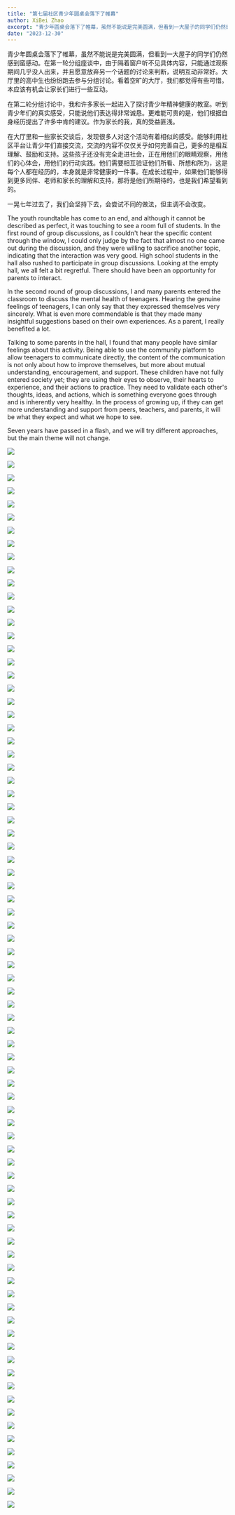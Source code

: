 ```yaml
---
title: "第七届社区青少年圆桌会落下了帷幕"
author: XiBei Zhao
excerpt: "青少年圆桌会落下了帷幕，虽然不能说是完美圆满，但看到一大屋子的同学们仍然感到蛮感动。能够利用社区平台让青少年们直接交流，交流的内容不仅仅关乎如何完善自己，更多的是相互理解、鼓励和支持。这些孩子还没有完全走进社会，正在用他们的眼睛观察，用他们的心体会，用他们的行动实践。他们需要相互验证他们的所思、所想和所为，这是每个人都在经历的，本身就是非常健康的一件事。在成长过程中，如果他们能够得到更多同伴、老师和家长的理解和支持，那将是他们所期待的，也是我们希望看到的。"
date: "2023-12-30"
---
```


青少年圆桌会落下了帷幕，虽然不能说是完美圆满，但看到一大屋子的同学们仍然感到蛮感动。在第一轮分组座谈中，由于隔着窗户听不见具体内容，只能通过观察期间几乎没人出来，并且愿意放弃另一个话题的讨论来判断，说明互动非常好。大厅里的高中生也纷纷跑去参与分组讨论。看着空旷的大厅，我们都觉得有些可惜。本应该有机会让家长们进行一些互动。

在第二轮分组讨论中，我和许多家长一起进入了探讨青少年精神健康的教室。听到青少年们的真实感受，只能说他们表达得非常诚恳。更难能可贵的是，他们根据自身经历提出了许多中肯的建议。作为家长的我，真的受益匪浅。

在大厅里和一些家长交谈后，发现很多人对这个活动有着相似的感受。能够利用社区平台让青少年们直接交流，交流的内容不仅仅关乎如何完善自己，更多的是相互理解、鼓励和支持。这些孩子还没有完全走进社会，正在用他们的眼睛观察，用他们的心体会，用他们的行动实践。他们需要相互验证他们所看、所想和所为，这是每个人都在经历的，本身就是非常健康的一件事。在成长过程中，如果他们能够得到更多同伴、老师和家长的理解和支持，那将是他们所期待的，也是我们希望看到的。

一晃七年过去了，我们会坚持下去，会尝试不同的做法，但主调不会改变。

The youth roundtable has come to an end, and although it cannot be described as perfect, it was touching to see a room full of students. In the first round of group discussions, as I couldn't hear the specific content through the window, I could only judge by the fact that almost no one came out during the discussion, and they were willing to sacrifice another topic, indicating that the interaction was very good. High school students in the hall also rushed to participate in group discussions. Looking at the empty hall, we all felt a bit regretful. There should have been an opportunity for parents to interact.

In the second round of group discussions, I and many parents entered the classroom to discuss the mental health of teenagers. Hearing the genuine feelings of teenagers, I can only say that they expressed themselves very sincerely. What is even more commendable is that they made many insightful suggestions based on their own experiences. As a parent, I really benefited a lot.

Talking to some parents in the hall, I found that many people have similar feelings about this activity. Being able to use the community platform to allow teenagers to communicate directly, the content of the communication is not only about how to improve themselves, but more about mutual understanding, encouragement, and support. These children have not fully entered society yet; they are using their eyes to observe, their hearts to experience, and their actions to practice. They need to validate each other's thoughts, ideas, and actions, which is something everyone goes through and is inherently very healthy. In the process of growing up, if they can get more understanding and support from peers, teachers, and parents, it will be what they expect and what we hope to see.

Seven years have passed in a flash, and we will try different approaches, but the main theme will not change.

![](https://res.cloudinary.com/dhngj18do/image/upload/f_auto,q_auto/v1/images/416067837_355864287078660_658544287823920342_n)

![](https://res.cloudinary.com/dhngj18do/image/upload/f_auto,q_auto/v1/images/416114845_355866433745112_3753016988307603319_n)

![](https://res.cloudinary.com/dhngj18do/image/upload/f_auto,q_auto/v1/images/415311968_356195023712253_1505780980981047134_n)

![](https://res.cloudinary.com/dhngj18do/image/upload/f_auto,q_auto/v1/images/416098514_355864240411998_2904045969291997783_n)

![](https://res.cloudinary.com/dhngj18do/image/upload/f_auto,q_auto/v1/images/416047154_355866587078430_6552902039216698960_n)

![](https://res.cloudinary.com/dhngj18do/image/upload/f_auto,q_auto/v1/images/416106112_355864813745274_5166403730565143105_n)

![](https://res.cloudinary.com/dhngj18do/image/upload/f_auto,q_auto/v1/images/416073081_355866250411797_8194753443449410856_n)

![](https://res.cloudinary.com/dhngj18do/image/upload/f_auto,q_auto/v1/images/416099881_355864927078596_4728450995973165350_n)

![](https://res.cloudinary.com/dhngj18do/image/upload/f_auto,q_auto/v1/images/416037849_355864377078651_7474442683953694636_n)

![](https://res.cloudinary.com/dhngj18do/image/upload/f_auto,q_auto/v1/images/416061281_355863753745380_5621575980758898635_n)

![](https://res.cloudinary.com/dhngj18do/image/upload/f_auto,q_auto/v1/images/416022367_355863790412043_3704459298517095597_n)

![](https://res.cloudinary.com/dhngj18do/image/upload/f_auto,q_auto/v1/images/416066190_355863827078706_2264535846844448665_n)

![](https://res.cloudinary.com/dhngj18do/image/upload/f_auto,q_auto/v1/images/416088235_355864000412022_526343582994197101_n)

![](https://res.cloudinary.com/dhngj18do/image/upload/f_auto,q_auto/v1/images/416100576_355863927078696_7865867523592476949_n)

![](https://res.cloudinary.com/dhngj18do/image/upload/f_auto,q_auto/v1/images/416101209_355863713745384_3346220079501779508_n)

![](https://res.cloudinary.com/dhngj18do/image/upload/f_auto,q_auto/v1/images/416107586_355864553745300_8240971888903466997_n)

![](https://res.cloudinary.com/dhngj18do/image/upload/f_auto,q_auto/v1/images/416060991_355864617078627_1827274749721045541_n)

![](https://res.cloudinary.com/dhngj18do/image/upload/f_auto,q_auto/v1/images/415259955_355864187078670_9060943308770987797_n)

![](https://res.cloudinary.com/dhngj18do/image/upload/f_auto,q_auto/v1/images/416101183_355864650411957_5206177655870045651_n)

![](https://res.cloudinary.com/dhngj18do/image/upload/f_auto,q_auto/v1/images/416065482_355864683745287_1428234226472886792_n)

![](https://res.cloudinary.com/dhngj18do/image/upload/f_auto,q_auto/v1/images/416093772_355864740411948_122172907517266909_n)

![](https://res.cloudinary.com/dhngj18do/image/upload/f_auto,q_auto/v1/images/416089772_355864780411944_8522272630068824172_n)

![](https://res.cloudinary.com/dhngj18do/image/upload/f_auto,q_auto/v1/images/416071936_355864853745270_8159208293772907325_n)

![](https://res.cloudinary.com/dhngj18do/image/upload/f_auto,q_auto/v1/images/416100951_355864957078593_3579522442693416101_n)

![](https://res.cloudinary.com/dhngj18do/image/upload/f_auto,q_auto/v1/images/416023956_355864993745256_4997238149370121429_n)

![](https://res.cloudinary.com/dhngj18do/image/upload/f_auto,q_auto/v1/images/416077370_355865080411914_2223041091087220698_n)

![](https://res.cloudinary.com/dhngj18do/image/upload/f_auto,q_auto/v1/images/416095015_355865057078583_7819628767409975185_n)

![](https://res.cloudinary.com/dhngj18do/image/upload/f_auto,q_auto/v1/images/416097414_355863850412037_1648325934406431741_n)

![](https://res.cloudinary.com/dhngj18do/image/upload/f_auto,q_auto/v1/images/416101185_355865107078578_6783684133355338080_n)

![](https://res.cloudinary.com/dhngj18do/image/upload/f_auto,q_auto/v1/images/415226441_355863873745368_2695756455628985587_n)

![](https://res.cloudinary.com/dhngj18do/image/upload/f_auto,q_auto/v1/images/416101743_355865170411905_4311711324723369558_n)

![](https://res.cloudinary.com/dhngj18do/image/upload/f_auto,q_auto/v1/images/415283248_355865210411901_609656242865547108_n)

![](https://res.cloudinary.com/dhngj18do/image/upload/f_auto,q_auto/v1/images/416066658_355865250411897_63987917240216026_n)

![](https://res.cloudinary.com/dhngj18do/image/upload/f_auto,q_auto/v1/images/416132321_355865323745223_1116821157140689770_n)

![](https://res.cloudinary.com/dhngj18do/image/upload/f_auto,q_auto/v1/images/416067638_355865300411892_552963742903100710_n)

![](https://res.cloudinary.com/dhngj18do/image/upload/f_auto,q_auto/v1/images/416089760_355863957078693_512891011943522364_n)

![](https://res.cloudinary.com/dhngj18do/image/upload/f_auto,q_auto/v1/images/415215521_355865347078554_3777807960197240801_n)

![](https://res.cloudinary.com/dhngj18do/image/upload/f_auto,q_auto/v1/images/416111612_355864093745346_6021205489837934594_n)

![](https://res.cloudinary.com/dhngj18do/image/upload/f_auto,q_auto/v1/images/416111634_355864057078683_6530587146136866760_n)

![](https://res.cloudinary.com/dhngj18do/image/upload/f_auto,q_auto/v1/images/416060737_355865400411882_7811681664165651450_n)

![](https://res.cloudinary.com/dhngj18do/image/upload/f_auto,q_auto/v1/images/416090422_355865453745210_4809561924234843533_n)

![](https://res.cloudinary.com/dhngj18do/image/upload/f_auto,q_auto/v1/images/416105014_355865477078541_8800950458535036683_n)

![](https://res.cloudinary.com/dhngj18do/image/upload/f_auto,q_auto/v1/images/416108906_355865513745204_3270831925127092670_n)

![](https://res.cloudinary.com/dhngj18do/image/upload/f_auto,q_auto/v1/images/415283249_355865597078529_8207616384651725333_n)

![](https://res.cloudinary.com/dhngj18do/image/upload/f_auto,q_auto/v1/images/416093015_355865573745198_8922421267802696702_n)

![](https://res.cloudinary.com/dhngj18do/image/upload/f_auto,q_auto/v1/images/416090344_355864340411988_2185290191387945839_n)

![](https://res.cloudinary.com/dhngj18do/image/upload/f_auto,q_auto/v1/images/415192176_355865637078525_1863477437723868845_n)

![](https://res.cloudinary.com/dhngj18do/image/upload/f_auto,q_auto/v1/images/416065181_355865693745186_8722634492923670070_n)

![](https://res.cloudinary.com/dhngj18do/image/upload/f_auto,q_auto/v1/images/416066719_355865703745185_6321993758258722100_n)

![](https://res.cloudinary.com/dhngj18do/image/upload/f_auto,q_auto/v1/images/416050814_355865763745179_6264359063966956540_n)

![](https://res.cloudinary.com/dhngj18do/image/upload/f_auto,q_auto/v1/images/416042274_355865833745172_4950693494850332914_n)

![](https://res.cloudinary.com/dhngj18do/image/upload/f_auto,q_auto/v1/images/416091248_355865797078509_3493450222220449364_n)

![](https://res.cloudinary.com/dhngj18do/image/upload/f_auto,q_auto/v1/images/416127114_355865873745168_3832613004706138789_n)

![](https://res.cloudinary.com/dhngj18do/image/upload/f_auto,q_auto/v1/images/416081574_355865900411832_6393754422382341363_n)

![](https://res.cloudinary.com/dhngj18do/image/upload/f_auto,q_auto/v1/images/416091239_355865910411831_2211901361687431714_n)

![](https://res.cloudinary.com/dhngj18do/image/upload/f_auto,q_auto/v1/images/416050185_355865957078493_8707970699794819267_n)

![](https://res.cloudinary.com/dhngj18do/image/upload/f_auto,q_auto/v1/images/416098449_355866027078486_4299013543863472461_n)

![](https://res.cloudinary.com/dhngj18do/image/upload/f_auto,q_auto/v1/images/416029223_355866080411814_3110912626318456399_n)

![](https://res.cloudinary.com/dhngj18do/image/upload/f_auto,q_auto/v1/images/416046013_355864157078673_6135376391966217524_n)

![](https://res.cloudinary.com/dhngj18do/image/upload/f_auto,q_auto/v1/images/416030971_355866050411817_7756017053268629553_n)

![](https://res.cloudinary.com/dhngj18do/image/upload/f_auto,q_auto/v1/images/416126582_355864213745334_5294835740758327547_n)

![](https://res.cloudinary.com/dhngj18do/image/upload/f_auto,q_auto/v1/images/416092966_355866147078474_7829210708431487825_n)

![](https://res.cloudinary.com/dhngj18do/image/upload/f_auto,q_auto/v1/images/416093789_355864307078658_7115254902380028368_n)

![](https://res.cloudinary.com/dhngj18do/image/upload/f_auto,q_auto/v1/images/416043198_355864417078647_6316579974235309795_n)

![](https://res.cloudinary.com/dhngj18do/image/upload/f_auto,q_auto/v1/images/416096436_355866210411801_7841082494746818479_n)

![](https://res.cloudinary.com/dhngj18do/image/upload/f_auto,q_auto/v1/images/415222957_355866183745137_4982483477831108349_n)

![](https://res.cloudinary.com/dhngj18do/image/upload/f_auto,q_auto/v1/images/416064424_355866297078459_277786524953828317_n)

![](https://res.cloudinary.com/dhngj18do/image/upload/f_auto,q_auto/v1/images/416042069_355866367078452_7796904586293911949_n)

![](https://res.cloudinary.com/dhngj18do/image/upload/f_auto,q_auto/v1/images/416042563_355866327078456_5667003619851555261_n)

![](https://res.cloudinary.com/dhngj18do/image/upload/f_auto,q_auto/v1/images/416095357_355866417078447_3613247981280756006_n)

![](https://res.cloudinary.com/dhngj18do/image/upload/f_auto,q_auto/v1/images/415236873_355866470411775_1104407010943828417_n)

![](https://res.cloudinary.com/dhngj18do/image/upload/f_auto,q_auto/v1/images/416050987_355866540411768_9203854980134425529_n)

![](https://res.cloudinary.com/dhngj18do/image/upload/f_auto,q_auto/v1/images/416102391_355866527078436_6064021199327215216_n)

![](https://res.cloudinary.com/dhngj18do/image/upload/f_auto,q_auto/v1/images/416099628_355866643745091_1535538925003838160_n)

![](https://res.cloudinary.com/dhngj18do/image/upload/f_auto,q_auto/v1/images/416050216_355866697078419_3653622352905556940_n)

![](https://res.cloudinary.com/dhngj18do/image/upload/f_auto,q_auto/v1/images/416044188_355864407078648_1960412543688666029_n)

![](https://res.cloudinary.com/dhngj18do/image/upload/f_auto,q_auto/v1/images/416047311_355866717078417_279328612368196884_n)

![](https://res.cloudinary.com/dhngj18do/image/upload/f_auto,q_auto/v1/images/416110710_355864527078636_6556929903572367063_n)

![](https://res.cloudinary.com/dhngj18do/image/upload/f_auto,q_auto/v1/images/416113438_355864577078631_2327225416812117341_n)

![](https://res.cloudinary.com/dhngj18do/image/upload/f_auto,q_auto/v1/images/416092423_355866750411747_5373421502763353467_n)

![](https://res.cloudinary.com/dhngj18do/image/upload/f_auto,q_auto/v1/images/416064601_355866793745076_559139034396931278_n)
